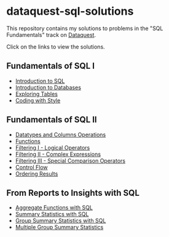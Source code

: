 # dataquest-sql-solutions
This repository contains my solutions to problems in the "SQL Fundamentals" track on [Dataquest](http://dataquest.io/). 

Click on the links to view the solutions.

## Fundamentals of SQL I
- [Introduction to SQL](https://github.com/koushikvikram/dataquest-sql-solutions/blob/main/introduction-to-sql.md)
- [Introduction to Databases](https://github.com/koushikvikram/dataquest-sql-solutions/blob/main/introduction-to-databases.md)
- [Exploring Tables](https://github.com/koushikvikram/dataquest-sql-solutions/blob/main/exploring-tables.md)
- [Coding with Style](https://github.com/koushikvikram/dataquest-sql-solutions/blob/main/coding-with-style.md)

## Fundamentals of SQL II
- [Datatypes and Columns Operations](https://github.com/koushikvikram/dataquest-sql-solutions/blob/main/datatypes-and-columns-operations.md)
- [Functions](https://github.com/koushikvikram/dataquest-sql-solutions/blob/main/functions.md)
- [Filtering I - Logical Operators](https://github.com/koushikvikram/dataquest-sql-solutions/blob/main/filtering-I-logical-operators.md)
- [Filtering II - Complex Expressions](https://github.com/koushikvikram/dataquest-sql-solutions/blob/main/filtering-II-complex-expressions.md)
- [Filtering III - Special Comparison Operators](https://github.com/koushikvikram/dataquest-sql-solutions/blob/main/filtering-III-special-comparison-operators.md)
- [Control Flow](https://github.com/koushikvikram/dataquest-sql-solutions/blob/main/control-flow.md)
- [Ordering Results](https://github.com/koushikvikram/dataquest-sql-solutions/blob/main/ordering-results.md)

## From Reports to Insights with SQL
- [Aggregate Functions with SQL](https://github.com/koushikvikram/dataquest-sql-solutions/blob/main/aggregate-functions-with-sql.md)
- [Summary Statistics with SQL](https://github.com/koushikvikram/dataquest-sql-solutions/blob/main/summary-statistics-with-sql.md)
- [Group Summary Statistics with SQL](https://github.com/koushikvikram/dataquest-sql-solutions/blob/main/group-summary-statistics-with-sql.md)
- [Multiple Group Summary Statistics](https://github.com/koushikvikram/dataquest-sql-solutions/blob/main/multiple-group-summary-statistics.md)

